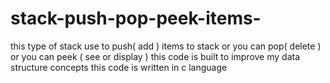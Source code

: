 # stack-push-pop-peek-items-
this type of stack use to push( add ) items to stack or you can pop( delete ) or you can peek ( see or display ) 
this code is built to improve my data structure concepts 
this code is written in c language
